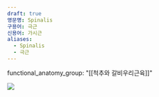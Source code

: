 ```yaml
---
draft: true
영문명: Spinalis
구용어: 극근
신용어: 가시근
aliases:
  - Spinalis
  - 극근
---
```

functional_anatomy_group: "[[척추와 갈비우리근육]]"

![](https://upload.wikimedia.org/wikipedia/commons/a/a4/Spinalis.png)

